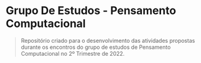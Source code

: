 # Grupo De Estudos - Pensamento Computacional

> Repositório criado para o desenvolvimento das atividades propostas durante os encontros do grupo de estudos de Pensamento Computacional no 2º Trimestre de 2022.

